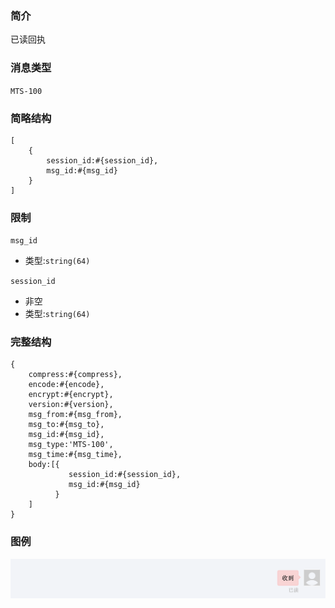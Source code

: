 ### 简介

已读回执

### 消息类型

`MTS-100`

### 简略结构
```
[
    {
        session_id:#{session_id},
        msg_id:#{msg_id}
    }
]
```
### 限制

`msg_id`
- 类型:`string(64)`

`session_id`
- 非空
- 类型:`string(64)`

### 完整结构
```
{
    compress:#{compress},
    encode:#{encode},
    encrypt:#{encrypt},
    version:#{version},
    msg_from:#{msg_from},
    msg_to:#{msg_to},
    msg_id:#{msg_id},
    msg_type:'MTS-100',
    msg_time:#{msg_time},
    body:[{
             session_id:#{session_id},
             msg_id:#{msg_id}
          }
    ]
}
```

### 图例

![Alt text][demo]

[demo]:https://github.com/GepengCn/tlim/blob/master/images/MTT_100.png?raw=true
